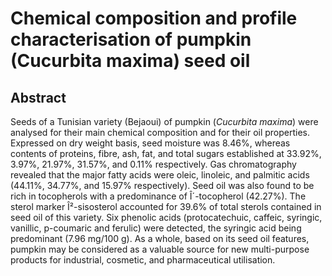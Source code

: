 # Chemical composition and profile characterisation of pumpkin (Cucurbita maxima) seed oil

## Abstract

Seeds of a Tunisian variety (Bejaoui) of pumpkin (_Cucurbita maxima_) were analysed for their main chemical composition and for their oil properties. Expressed on dry weight basis, seed moisture was 8.46%, whereas contents of proteins, fibre, ash, fat, and total sugars established at 33.92%, 3.97%, 21.97%, 31.57%, and 0.11% respectively. Gas chromatography revealed that the major fatty acids were oleic, linoleic, and palmitic acids (44.11%, 34.77%, and 15.97% respectively). Seed oil was also found to be rich in tocopherols with a predominance of Î´-tocopherol (42.27%). The sterol marker Î²-sisosterol accounted for 39.6% of total sterols contained in seed oil of this variety. Six phenolic acids (protocatechuic, caffeic, syringic, vanillic, p-coumaric and ferulic) were detected, the syringic acid being predominant (7.96 mg/100 g). As a whole, based on its seed oil features, pumpkin may be considered as a valuable source for new multi-purpose products for industrial, cosmetic, and pharmaceutical utilisation.